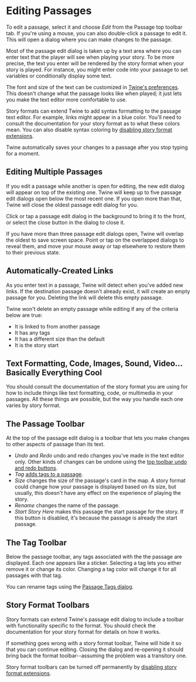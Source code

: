 # Editing Passages

To edit a passage, select it and choose _Edit_ from the Passage top toolbar tab.
If you're using a mouse, you can also double-click a passage to edit it. This
will open a dialog where you can make changes to the passage.

Most of the passage edit dialog is taken up by a text area where you can enter
text that the player will see when playing your story. To be more precise, the
text you enter will be rendered by the story format when your story is played.
For instance, you might enter code into your passage to set variables or
conditionally display some text.

The font and size of the text can be customized in [Twine's
preferences](../preferences). This doesn't change what the passage looks like
when played; it just lets you make the text editor more comfortable to use.

Story formats can extend Twine to add syntax formatting to the passage text
editor. For example, links might appear in a blue color. You'll need to consult
the documentation for your story format as to what these colors mean. You can
also disable syntax coloring by [disabling story format
extensions](../story-formats/extensions.md).

Twine automatically saves your changes to a passage after you stop typing for a
moment.

## Editing Multiple Passages

If you edit a passage while another is open for editing, the new edit dialog
will appear on top of the existing one. Twine will keep up to five passage edit
dialogs open below the most recent one. If you open more than that, Twine will
close the oldest passage edit dialog for you.

Click or tap a passage edit dialog in the background to bring it to the front,
or select the close button in the dialog to close it.

If you have more than three passage edit dialogs open, Twine will overlap the
oldest to save screen space. Point or tap on the overlapped dialogs to reveal
them, and move your mouse away or tap elsewhere to restore them to their
previous state.

## Automatically-Created Links

As you enter text in a passage, Twine will detect when you've added new links.
If the destination passage doesn't already exist, it will create an empty
passage for you. Deleting the link will delete this empty passage.

Twine won't delete an empty passage while editing if any of the criteria below
are true:

- It is linked to from another passage
- It has any tags
- It has a different size than the default
- It is the story start 

## Text Formatting, Code, Images, Sound, Video... Basically Everything Cool

You should consult the documentation of the story format you are using for how
to include things like text formatting, code, or multimedia in your passages.
All these things are possible, but the way you handle each one varies by story
format.

## The Passage Toolbar

At the top of the passage edit dialog is a toolbar that lets you make changes to
other aspects of passage than its text.

- _Undo_ and _Redo_ undo and redo changes you've made in the text editor only.
  Other kinds of changes can be undone using the [top toolbar undo and redo
  buttons](undoing.md).
- _Tag_ [adds tags to a passage](tagging.md).
- _Size_ changes the size of the passage's card in the map. A story format
  could change how your passage is displayed based on its size, but usually,
  this doesn't have any effect on the experience of playing the story.
- _Rename_ changes the name of the passage.
- _Start Story Here_ makes this passage the start passage for the story. If this
  button is disabled, it's because the passage is already the start passage.

## The Tag Toolbar

Below the passage toolbar, any tags associated with the the passage are
displayed. Each one appears like a sticker. Selecting a tag lets you either
remove it or change its color. Changing a tag color will change it for all
passages with that tag.

You can rename tags using the [Passage Tags dialog](tagging.md).

## Story Format Toolbars

Story formats can extend Twine's passage edit dialog to include a toolbar with
functionality specific to the format. You should check the documentation for
your story format for details on how it works.

If something goes wrong with a story format toolbar, Twine will hide it so that
you can continue editing. Closing the dialog and re-opening it should bring back
the format toolbar--assuming the problem was a transitory one.

Story format toolbars can be turned off permanently by [disabling story format
extensions](../story-formats/extensions.md).
